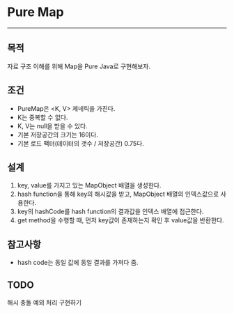 # Pure Map

---

## 목적

자료 구조 이해를 위해 Map을 Pure Java로 구현해보자.

## 조건

* PureMap은 <K, V> 제네릭을 가진다.
* K는 중복할 수 없다.
* K, V는 null을 받을 수 있다.
* 기본 저장공간의 크기는 16이다.
* 기본 로드 팩터(데이터의 갯수 / 저장공간) 0.75다.

## 설계

1. key, value를 가지고 있는 MapObject 배열을 생성한다.
2. hash function을 통해 key의 해시값을 받고, MapObject 배열의 인덱스값으로 사용한다.
3. key의 hashCode를 hash function의 결과값을 인덱스 배열에 접근한다.
4. get method을 수행할 때, 먼저 key값이 존재하는지 확인 후 value값을 반환한다.

## 참고사항

* hash code는 동일 값에 동일 결과를 가져다 줌.

## TODO

해시 충돌 예외 처리 구현하기

